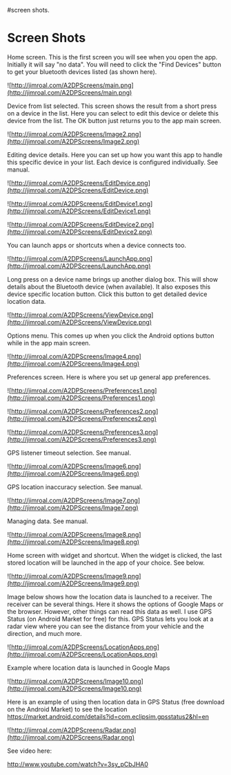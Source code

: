 #screen shots.

# Screen Shots #
Home screen.  This is the first screen you will see when you open the app.  Initially it will say "no data".  You will need to click the "Find Devices" button to get your bluetooth devices listed (as shown here).

![http://jimroal.com/A2DPScreens/main.png](http://jimroal.com/A2DPScreens/main.png)

Device from list selected.  This screen shows the result from a short press on a device in the list.  Here you can select to edit this device or delete this device from the list.  The OK button just returns you to the app main screen.

![http://jimroal.com/A2DPScreens/Image2.png](http://jimroal.com/A2DPScreens/Image2.png)

Editing device details.  Here you can set up how you want this app to handle this specific device in your list.  Each device is configured individually.  See manual.

![http://jimroal.com/A2DPScreens/EditDevice.png](http://jimroal.com/A2DPScreens/EditDevice.png)

![http://jimroal.com/A2DPScreens/EditDevice1.png](http://jimroal.com/A2DPScreens/EditDevice1.png)

![http://jimroal.com/A2DPScreens/EditDevice2.png](http://jimroal.com/A2DPScreens/EditDevice2.png)

You can launch apps or shortcuts when a device connects too.

![http://jimroal.com/A2DPScreens/LaunchApp.png](http://jimroal.com/A2DPScreens/LaunchApp.png)

Long press on a device name brings up another dialog box.  This will show details about the Bluetooth device (when available).  It also exposes this device specific location button.  Click this button to get detailed device location data.

![http://jimroal.com/A2DPScreens/ViewDevice.png](http://jimroal.com/A2DPScreens/ViewDevice.png)

Options menu.  This comes up when you click the Android options button while in the app main screen.

![http://jimroal.com/A2DPScreens/Image4.png](http://jimroal.com/A2DPScreens/Image4.png)

Preferences screen.  Here is where you set up general app preferences.

![http://jimroal.com/A2DPScreens/Preferences1.png](http://jimroal.com/A2DPScreens/Preferences1.png)

![http://jimroal.com/A2DPScreens/Preferences2.png](http://jimroal.com/A2DPScreens/Preferences2.png)

![http://jimroal.com/A2DPScreens/Preferences3.png](http://jimroal.com/A2DPScreens/Preferences3.png)


GPS listener timeout selection.  See manual.

![http://jimroal.com/A2DPScreens/Image6.png](http://jimroal.com/A2DPScreens/Image6.png)

GPS location inaccuracy selection.  See manual.

![http://jimroal.com/A2DPScreens/Image7.png](http://jimroal.com/A2DPScreens/Image7.png)

Managing data.  See manual.

![http://jimroal.com/A2DPScreens/Image8.png](http://jimroal.com/A2DPScreens/Image8.png)

Home screen with widget and shortcut.  When the widget is clicked, the last stored location will be launched in the app of your choice.  See below.

![http://jimroal.com/A2DPScreens/Image9.png](http://jimroal.com/A2DPScreens/Image9.png)

Image below shows how the location data is launched to a receiver.  The receiver can be several things.  Here it shows the options of Google Maps or the browser.  However, other things can read this data as well.  I use GPS Status  (on Android Market for free) for this.  GPS Status lets you look at a radar view where you can see the distance from your vehicle and the direction, and much more.

![http://jimroal.com/A2DPScreens/LocationApps.png](http://jimroal.com/A2DPScreens/LocationApps.png)

Example where location data is launched in Google Maps

![http://jimroal.com/A2DPScreens/Image10.png](http://jimroal.com/A2DPScreens/Image10.png)

Here is an example of using then location data in GPS Status (free download on the Android Market) to see the location
https://market.android.com/details?id=com.eclipsim.gpsstatus2&hl=en

![http://jimroal.com/A2DPScreens/Radar.png](http://jimroal.com/A2DPScreens/Radar.png)

See video here:

http://www.youtube.com/watch?v=3sy_pCbJHA0
